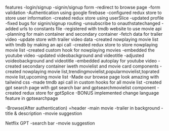 features
-login/signup
  -signin/signup form
  -redirect to browse page
  -form validation
  -Authentication using google firebase
  -configured redux store to store user information
  -created redux store using userSlice
  -updated profile
  -fixed bugs for signin/signup routing
  -unsubscribe to onauthstatechanged
  -added urls to constants file
  -registered with tmdb website to use movie api
  -planning for main container and secondary container
  -fetch data for trailer video
  -update store with trailer video data
  -created nowplaying movie list with tmdb by making an api call
  -created redux store to store nowplaying movie list
  -created custom hook for nowplaying movies
  -embedded the youtube video
  -updated videobackground and videotitle
  -adjusted voideobackground and videotitle
  -embedded autoplay for youtube video
  -created secondary container iweth movielist and movie card components
  -created nowplaying movie list,trendingmovielist,popularmovielist,toprated movie list,upcoming movie list
  -Made our browse page look amazing with tailwind css
  -made tmdb api call in custom hooks for all movie list
  -created gpt search page with gpt search bar and gptsearchmovielist component
  -created redux store for gptSplice
  -BONUS implemented change language feature in gptsearchpage
  



-Browse(After authentication)
  =header
  -main movie
     -trailer in background
     -title & description
     -movie suggestion

Netflix GPT
  -search bar
  -movie suggestion


